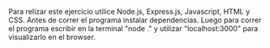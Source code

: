 Para relizar este ejercicio utilice Node.js, Express.js, Javascript, HTML y CSS. 
Antes de correr el programa instalar dependencias. Luego para correr el programa escribir en la terminal "node ." y utilizar "localhost:3000" para visualizarlo en el browser.
